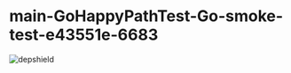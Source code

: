 # main-GoHappyPathTest-Go-smoke-test-e43551e-6683

![depshield](https://depshield.sonatype.org/badges/depshield-prod/main-GoHappyPathTest-Go-smoke-test-e43551e-6683/depshield.svg)